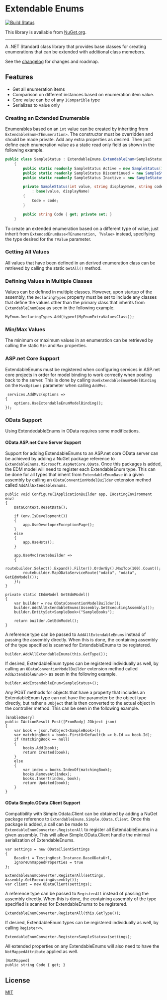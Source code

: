 # Extendable Enums
[![Build Status](https://kyleherzog.visualstudio.com/ExtendableEnums/_apis/build/status/ExtendableEnums?branchName=develop)](https://kyleherzog.visualstudio.com/ExtendableEnums/_build/latest?definitionId=2?branchName=develop)

This library is available from [NuGet.org](https://www.nuget.org/packages/ExtendableEnums/).

--------------------------

A .NET Standard class library that provides base classes for creating enumerations that can be extended with additional class memebers. 

See the [changelog](CHANGELOG.md) for changes and roadmap.

## Features

- Get all enumeration items
- Comparison on different instances based on enumeration item value.
- Core value can be of any `IComparible` type
- Serializes to value only

### Creating an Extended Enumerable
Enumerables based on an `int` value can be created by inheriting from `ExtendableEnum<TEnumeration>`. The constructor must be overridden and should be made private.  Add any extra properties as desired.  Then just define each enumeration value as a static read only field as shown in the following example.


```c#
public class SampleStatus : ExtendableEnums.ExtendableEnum<SampleStatus>
    {
        public static readonly SampleStatus Active = new SampleStatus(1, nameof(Active), "ACT");
        public static readonly SampleStatus Discontinued = new SampleStatus(2, nameof(Discontinued), "DIS");
        public static readonly SampleStatus Inactive = new SampleStatus(3, nameof(Inactive), "INA");

        private SampleStatus(int value, string displayName, string code)
            : base(value, displayName)
        {
            Code = code;
        }

        public string Code { get; private set; }
    }
```

To create an extended enumeration based on a different type of value, just inherit from `ExtendedEnumBase<TEnumeration, TValue>` instead, specifying the type desired for the `TValue` parameter.

### Getting All Values
All values that have been defined in an derived enumeration class can be retrieved by calling the static `GetAll()` method.

### Defining Values in Multiple Classes
Values can be defined in multiple classes.  However, upon startup of the assembly, the `DeclaringTypes` property must be set to include any classes that define the values other than the primary class that inherits from `ExtendableEnumBase` as seen in the following example.
```
MyEnum.DeclaringTypes.Add(typeof(MyEnumExtraValuesClass));
```

### Min/Max Values
The minimum or maximum values in an enumeration can be retrieved by calling the static `Min` and `Max` properties.

### ASP.net Core Support
ExtendableEnums must be registered when configuring services in ASP.net core projects in order for model binding to work correctly when posting back to the server.  This is done by calling `UseExtendableEnumModelBinding` on the `MvcOptions` parameter when calling `AddMvc`.
```
 services.AddMvc(options =>
{
    options.UseExtendableEnumModelBinding();
});
```

### OData Support
Using ExtendedableEnums in OData requires some modifications.

#### OData ASP.net Core Server Support
Support for adding ExtendableEnums to an ASP.net core OData server can be achieved by adding a NuGet package reference to `ExtendableEnums.Microsoft.AspNetCore.OData`.  Once this packages is added, the EDM model will need to register each ExtendableEnum type.  This can be done for all types that inherit from `ExtendableEnumBase` in a given assembly by calling an `ODataConventionModelBuilder` extension method called `AddAllExtendableEnums`. 
```
public void Configure(IApplicationBuilder app, IHostingEnvironment env)
{
    DataContext.ResetData();

    if (env.IsDevelopment())
    {
        app.UseDeveloperExceptionPage();
    }
    else
    {
        app.UseHsts();
    }

    app.UseMvc(routebuilder =>
    {
        routebuilder.Select().Expand().Filter().OrderBy().MaxTop(100).Count();
        routebuilder.MapODataServiceRoute("odata", "odata", GetEdmModel());
    });
}

private static IEdmModel GetEdmModel()
{
    var builder = new ODataConventionModelBuilder();
    builder.AddAllExtendableEnums(Assembly.GetExecutingAssembly());
    builder.EntitySet<SampleBook>("SampleBooks");

    return builder.GetEdmModel();
}
```

A reference type can be passed to `AddAllExtendableEnums` instead of passing the assembly directly.  When this is done, the containing assembly of the type specified is scanned for ExtendableEnums to be registered.

```
builder.AddAllExtendableEnums(this.GetType());
```


If desired, ExtendableEnum types can be registered individually as well, by calling an `ODataConventionModelBuilder` extension method called `AddExtendableEnum<>` as seen in the following example.
```
builder.AddExtendableEnum<SampleStatus>();
```

Any POST methods for objects that have a property that includes an ExtendableEnum type can not have the parameter be the object type directly, but rather a `JObject` that is then converted to the actual object in the controller method.  This can be seen in the following example.
```        
[EnableQuery]
public IActionResult Post([FromBody] JObject json)
{
    var book = json.ToObject<SampleBook>();
    var matchingBook = books.FirstOrDefault(b => b.Id == book.Id);
    if (matchingBook == null)
    {
        books.Add(book);
        return Created(book);
    }
    else
    {
        var index = books.IndexOf(matchingBook);
        books.RemoveAt(index);
        books.Insert(index, book);
        return Updated(book);
    }
}
```

#### OData Simple.OData.Client Support
Compatibility with Simple.Odata.Client can be obtained by adding a NuGet package reference to `ExtendableEnums.Simple.OData.Client`. Once this package is added, a call can be made to `ExtendableEnumConverter.RegisterAll` to register all ExtendableEnums in a given assembly.  This will allow Simple.OData.Client handle the minimal serialization of ExtendableEnums.  
```
var settings = new ODataClientSettings
{
    BaseUri = TestingHost.Instance.BaseODataUrl,
    IgnoreUnmappedProperties = true
};

ExtendableEnumConverter.RegisterAll(settings, Assembly.GetExecutingAssembly());
var client = new ODataClient(settings);
```
A reference type can be passed to `RegisterAll` instead of passing the assembly directly.  When this is done, the containing assembly of the type specified is scanned for ExtendableEnums to be registered.

```
ExtendableEnumConverter.RegisterAll(this.GetType());
```

If desired, ExtendableEnum types can be registered individually as well, by calling `Register<>`.
```
ExtendableEnumConverter.Register<SampleStatus>(settings);
```

All extended properties on any ExtendableEnums will also need to have the `NotMappedAttribute` applied as well.
```        
[NotMapped]
public string Code { get; }
```

## License
[MIT](LICENSE)